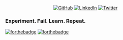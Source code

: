 <p align="center">
	<a href="https://github.com/manacas"><img src="https://img.shields.io/github/followers/manacas.svg?label=GitHub&style=social" alt="GitHub"></a>
	<a href="https://www.linkedin.com/in/paulo-mana%C3%A7as-32a1b9157"><img src="https://img.shields.io/badge/LinkedIn--_.svg?style=social&logo=linkedin" alt="LinkedIn"></a>
  <a href="https://twitter.com/paulomanacas"><img src="https://img.shields.io/twitter/follow/paulomanacas?label=Twitter&style=social" alt="Twitter"></a>
</p>

### Experiment. Fail. Learn. Repeat.

[![forthebadge](https://forthebadge.com/images/badges/powered-by-oxygen.svg)](https://forthebadge.com)
[![forthebadge](https://forthebadge.com/images/badges/powered-by-electricity.svg)](https://forthebadge.com)

<!--
**manacas/manacas** is a ✨ _special_ ✨ repository because its `README.md` (this file) appears on your GitHub profile.

Here are some ideas to get you started:

- 🔭 I’m currently working on ...
- 🌱 I’m currently learning ...
- 👯 I’m looking to collaborate on ...
- 🤔 I’m looking for help with ...
- 💬 Ask me about ...
- 📫 How to reach me: ...
- 😄 Pronouns: ...
- ⚡ Fun fact: ...
-->
